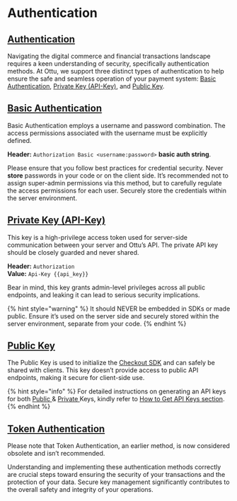 # Authentication

## [Authentication](authentication.md#authentication)

Navigating the digital commerce and financial transactions landscape requires a keen understanding of security, specifically authentication methods. At Ottu, we support three distinct types of authentication to help ensure the safe and seamless operation of your payment system: [Basic Authentication](authentication.md#basic-authentication), [Private Key (API-Key)](authentication.md#private-key-api-key), and [Public Key](authentication.md#public-key).

## [**Basic Authentication**](authentication.md#basic-authentication)

Basic Authentication employs a username and password combination. The access permissions associated with the username must be explicitly defined.

**Header:** `Authorization Basic <username:password>` **basic auth string**.

Please ensure that you follow best practices for credential security. Never **store** passwords in your code or on the client side. It’s recommended not to assign super-admin permissions via this method, but to carefully regulate the access permissions for each user. Securely store the credentials within the server environment.

## [**Private Key (API-Key)**](authentication.md#private-key-api-key)

This key is a high-privilege access token used for server-side communication between your server and Ottu’s API. The private API key should be closely guarded and never shared.

**Header:** `Authorization`\
**Value:** `Api-Key {{api_key}}`

Bear in mind, this key grants admin-level privileges across all public endpoints, and leaking it can lead to serious security implications.&#x20;

{% hint style="warning" %}
It should NEVER be embedded in SDKs or made public. Ensure it’s used on the server side and securely stored within the server environment, separate from your code.
{% endhint %}

## [**Public Key**](authentication.md#public-key)

The Public Key is used to initialize the [Checkout SDK](checkout-sdk/) and can safely be shared with clients. This key doesn’t provide access to public API endpoints, making it secure for client-side use.

{% hint style="info" %}
For detailed instructions on generating an API keys for both [Public ](authentication.md#public-key)& [Private ](authentication.md#private-key-api-key)Keys, kindly refer to [How to Get API Keys section](../user-guide/configuration/how-to-get-api-keys.md).
{% endhint %}

## [**Token Authentication**](authentication.md#token-authentication)

Please note that Token Authentication, an earlier method, is now considered obsolete and isn’t recommended.

Understanding and implementing these authentication methods correctly are crucial steps toward ensuring the security of your transactions and the protection of your data. Secure key management significantly contributes to the overall safety and integrity of your operations.
